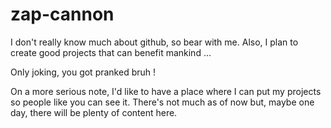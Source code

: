 # zap-cannon
I don't really know much about github, so bear with me.
Also, I plan to create good projects that can benefit mankind ... 



Only joking, you got pranked bruh !

On a more serious note, I'd like to have a place where I can put my projects so people like you can see it. There's not much as of now but, maybe one day, there will be plenty of content here.
